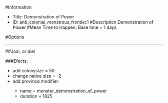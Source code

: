 #Information
 - Title: Demonstration of Power
 - ID: anb_colonial_monstrous_frontier.1
#Description
Demonstration of Power
#Mean Time to Happen:
Base time = 1 days

#Options

___
##Join, or die!

###Efects:<ul><li>add colonysize = 50</li><li>change native size = -2</li><li>add province modifier:</li><ul><li>name = monster_demonstration_of_power</li><li>duration = 1825</li></ul></ul>
